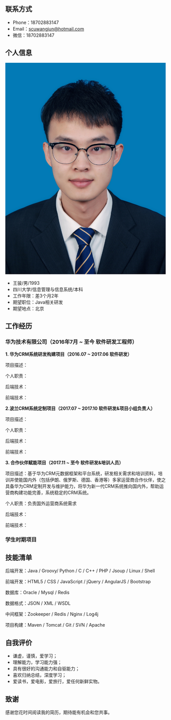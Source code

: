 ## 联系方式

* Phone：18702883147
* Email：scuwangjun@hotmail.com
* 微信：18702883147

## 个人信息

![](/assets/WechatIMG95.jpg)

* 王骏/男/1993
* 四川大学/信息管理与信息系统/本科
* 工作年限：差3个月2年
* 期望职位：Java相关研发
* 期望地点：北京

## 工作经历

### 华为技术有限公司（2016年7月 ~ 至今  软件研发工程师）

**1. 华为CRM系统研发构建项目（2016.07 ~ 2017.06  软件研发）**

项目描述：

个人职责：

后端技术：

前端技术：

**2.波兰CRM系统定制项目（2017.07 ~ 2017.10  软件研发&项目小组负责人）**

项目描述：

个人职责：

后端技术：

前端技术：

**3. 合作伙伴赋能项目（2017.11 ~ 至今  软件研发&培训人员）**

项目描述：基于华为CRM元数据框架和平台系统，研发相关需求和培训资料，培训并使能国内外（包括伊朗、俄罗斯、德国、香港等）多家运营商合作伙伴，使之具备华为CRM定制开发与维护能力，将华为新一代CRM系统推向国内外，帮助运营商构建功能完善，系统稳定的CRM系统。

个人职责：负责国外运营商系统需求

后端技术：

前端技术：

### 学生时期项目

## 技能清单

后端开发：Java / Groovy/ Python / C / C++ / PHP / Jsoup / Linux / Shell

前端开发：HTML5 / CSS / JavaScript / jQuery / AngularJS / Bootstrap

数据库：Oracle / Mysql / Redis

数据格式：JSON / XML / WSDL

中间框架：Zookeeper / Redis / Nginx / Log4j

项目构建：Maven / Tomcat / Git / SVN / Apache

## 自我评价

* 谦虚，谨慎，爱学习；
* 理解能力，学习能力强；
* 具有很好的沟通能力和自驱能力；
* 喜欢归纳总结，深度学习；
* 爱读书，爱电影，爱旅行，爱任何新鲜实物。

## 致谢

感谢您花时间阅读我的简历，期待能有机会和您共事。

